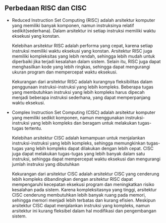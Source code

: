 ## Perbedaan RISC dan CISC
- Reduced Instruction Set Computing (RISC) adalah arsitektur komputer yang  memiliki banyak komponen, namun instruksinya relatif sedikit(sederhana).
  Dalam arsitektur ini setiap instruksi memiliki waktu eksekusi yang konstan.
  
  Kelebihan arsitektur RISC adalah performa yang cepat, karena setiap instruksi memiliki waktu eksekusi yang konstan.
  Arsitektur RISC juga memiliki kompleksitas yang lebih rendah, sehingga lebih mudah untuk diperbaiki jika terjadi kesalahan dalam sistem.
  Selain itu, RISC juga dapat menghasilkan kode yang lebih ringkas, sehingga dapat mengurangi ukuran program dan mempercepat waktu eksekusi.

  Kekurangan dari arsitektur RISC adalah kurangnya fleksibilitas dalam penggunaan instruksi-instruksi yang lebih kompleks.
  Beberapa tugas yang membutuhkan instruksi yang lebih kompleks harus dipecah menjadi beberapa instruksi sederhana, yang dapat memperpanjang waktu eksekusi.

- Complex Instruction Set Computing (CISC) adalah arsitektur komputer yang memiliki sedikit komponen, namun menggunakan instruksi-instruksi yang lebih kompleks dan beragam untuk melakukan tugas-tugas tertentu.

  Kelebihan arsitektur CISC adalah kemampuan untuk menjalankan instruksi-instruksi yang lebih kompleks, sehingga memungkinkan tugas-tugas yang lebih kompleks dapat dilakukan dengan lebih cepat.
  CISC juga dapat melakukan tugas-tugas yang lebih banyak dalam satu instruksi, sehingga dapat mempercepat waktu eksekusi dan mengurangi jumlah instruksi yang dibutuhkan

  Kekurangan dari arsitektur CISC adalah arsitektur CISC yang cenderung lebih kompleks dibandingkan dengan arsitektur RISC dapat mempengaruhi kecepatan eksekusi program dan meningkatkan risiko kesalahan pada sistem.
  Karena kompleksitasnya yang tinggi, arsitektur CISC cenderung membutuhkan lebih banyak ruang pada memori, sehingga memori menjadi lebih terbatas dan kurang efisien.
  Meskipun arsitektur CISC dapat menjalankan instruksi yang kompleks, namun arsitektur ini kurang fleksibel dalam hal modifikasi dan pengembangan sistem.
